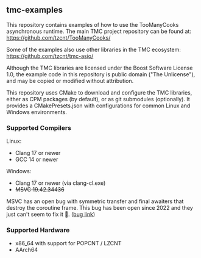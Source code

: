 ## tmc-examples
This repository contains examples of how to use the TooManyCooks asynchronous runtime. The main TMC project repository can be found at:
https://github.com/tzcnt/TooManyCooks/

Some of the examples also use other libraries in the TMC ecosystem:
https://github.com/tzcnt/tmc-asio/

Although the TMC libraries are licensed under the Boost Software License 1.0, the example code in this repository is public domain ("The Unlicense"), and may be copied or modified without attribution.

This repository uses CMake to download and configure the TMC libraries, either as CPM packages (by default), or as git submodules (optionally). It provides a CMakePresets.json with configurations for common Linux and Windows environments.

### Supported Compilers
Linux:
- Clang 17 or newer
- GCC 14 or newer

Windows:
- Clang 17 or newer (via clang-cl.exe)
- ~~MSVC 19.42.34436~~

MSVC has an open bug with symmetric transfer and final awaiters that destroy the coroutine frame. This bug has been open since 2022 and they just
can't seem to fix it 🤔. ([bug link](https://developercommunity.visualstudio.com/t/Incorrect-code-generation-for-symmetric/1659260?scope=follow&viewtype=all))

### Supported Hardware
- x86_64 with support for POPCNT / LZCNT
- AArch64
